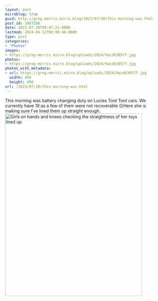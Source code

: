 ```yaml
---
layout: post
microblog: true
guid: http://greg-morris.micro.blog/2023/07/30/this-morning-was.html
post_id: 3987208
date: 2023-07-30T09:47:22-0000
lastmod: 2024-04-12T08:08:46-0000
type: post
categories:
- "Photos"
images:
- https://greg-morris.micro.blog/uploads/2024/9acdb3057f.jpg
photos:
- https://greg-morris.micro.blog/uploads/2024/9acdb3057f.jpg
photos_with_metadata:
- url: https://greg-morris.micro.blog/uploads/2024/9acdb3057f.jpg
  width: 450
  height: 600
url: /2023/07/30/this-morning-was.html
---
```


This morning was battery changing duty on Lucies Toot Toot cars. We currently have 19 as a few of them were not recoverable ☹️Here she is making sure I’ve lined them up straight enough. <img src="uploads/2024/9acdb3057f.jpg" width="450" height="600" alt="Girls on hands and knees checking the straightness of her toys lined up ">
